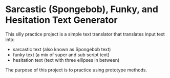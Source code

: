 # Sarcastic (Spongebob), Funky, and Hesitation Text Generator
This silly practice project is a simple text translator that translates input text into:
* sarcastic text (also known as Spongebob text)
* funky text (a mix of super and sub script text)
* hesitation text (text with three ellipses in between)

The purpose of this project is to practice using prototype methods.